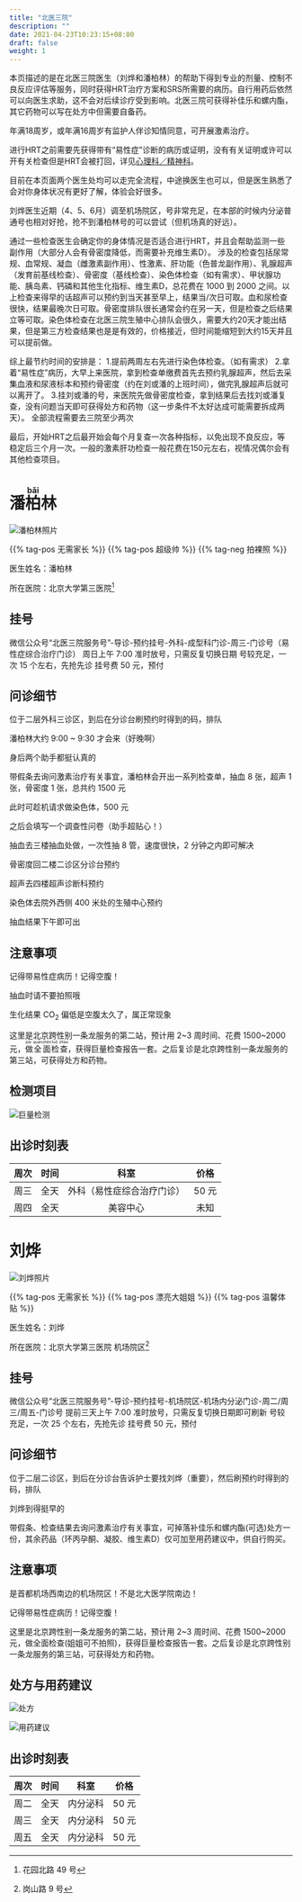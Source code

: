```yaml
---
title: "北医三院"
description: ""
date: 2021-04-23T10:23:15+08:00
draft: false
weight: 1
---
```



本页描述的是在北医三院医生（刘烨和潘柏林）的帮助下得到专业的剂量、控制不良反应评估等服务，同时获得HRT治疗方案和SRS所需要的病历。自行用药后依然可以向医生求助，这不会对后续诊疗受到影响。北医三院可获得补佳乐和螺内酯，其它药物可以写在处方中但需要自备药。

年满18周岁，或年满16周岁有监护人伴诊知情同意，可开展激素治疗。

进行HRT之前需要先获得带有“易性症”诊断的病历或证明，没有有关证明或许可以开有关检查但是HRT会被打回，详见[心理科／精神科](/zh-cn/docs/psyco/)。

目前在本页面两个医生处均可以走完全流程，中途换医生也可以，但是医生熟悉了会对你身体状况有更好了解，体验会好很多。

刘烨医生近期（4、5、6月）调至机场院区，号非常充足，在本部的时候内分泌普通号也相对好抢，抢不到潘柏林号的可以尝试（但机场真的好远）。

通过一些检查医生会确定你的身体情况是否适合进行HRT，并且会帮助监测一些副作用（大部分人会有骨密度降低，而需要补充维生素D）。
涉及的检查包括尿常规、血常规、凝血（雌激素副作用）、性激素、肝功能（色普龙副作用）、乳腺超声（发育前基线检查）、骨密度（基线检查）、染色体检查（如有需求）、甲状腺功能、胰岛素、钙磷和其他生化指标、维生素D，总花费在 1000 到 2000 之间。以上检查来得早的话超声可以预约到当天甚至早上，结果当/次日可取。血和尿检查很快，结果最晚次日可取。骨密度排队很长通常会约在另一天，但是检查之后结果立等可取。染色体检查在北医三院生殖中心排队会很久，需要大约20天才能出结果，但是第三方检查结果也是是有效的，价格接近，但时间能缩短到大约15天并且可以提前做。

综上最节约时间的安排是：
1.提前两周左右先进行染色体检查。（如有需求）
2.拿着“易性症”病历，大早上来医院，拿到检查单缴费首先去预约乳腺超声，然后去采集血液和尿液标本和预约骨密度（约在刘或潘的上班时间），做完乳腺超声后就可以离开了。
3.挂刘或潘的号，来医院先做骨密度检查，拿到结果后去找刘或潘复查，没有问题当天即可获得处方和药物（这一步条件不太好达成可能需要拆成两天）。
全部流程需要去三院至少两次

最后，开始HRT之后最开始会每个月复查一次各种指标，以免出现不良反应，等稳定后三个月一次。一般的激素肝功检查一般花费在150元左右，视情况偶尔会有其他检查项目。

# 潘<ruby>柏<rt>bǎi</rt></ruby>林

![潘柏林照片](images/doctor/pan-bai-lin.jpg)

{{% tag-pos 无需家长 %}} {{% tag-pos 超级帅 %}} {{% tag-neg 拍裸照 %}}

医生姓名：潘柏林

所在医院：北京大学第三医院[^1]

## 挂号

微信公众号“北医三院服务号”-导诊-预约挂号-外科-成型科门诊-周三-门诊号（易性症综合治疗门诊）
周日上午 7:00 准时放号，只需反复切换日期
号较充足，一次 15 个左右，先抢先诊
挂号费 50 元，预付

## 问诊细节

位于二层外科三诊区，到后在分诊台刷预约时得到的码，排队

潘柏林大约 9:00 ~ 9:30 才会来（好晚啊）

身后两个助手都挺认真的

带假条去询问激素治疗有关事宜，潘柏林会开出一系列检查单，抽血 8 张，超声 1 张，骨密度 1 张，总共约 1500 元

此时可趁机请求做染色体，500 元

之后会填写一个调查性问卷（助手超贴心！）

抽血去三楼抽血处做，一次性抽 8 管，速度很快，2 分钟之内即可解决

骨密度回二楼二诊区分诊台预约

超声去四楼超声诊断科预约

染色体去院外西侧 400 米处的生殖中心预约

抽血结果下午即可出


## 注意事项

记得带易性症病历！记得空腹！

抽血时请不要拍照哦

生化结果 CO<sub>2</sub> 偏低是空腹太久了，属正常现象

这里是北京跨性别一条龙服务的第二站，预计用 2~3 周时间、花费 1500~2000 元，<ruby>做<rt> pāi </rt>全<rt> quán </rt>面<rt> shēn </rt>检<rt> luǒ </rt>查<rt> zhào </rt></ruby>，获得巨量检查报告一套。之后复诊是北京跨性别一条龙服务的第三站，可获得处方和药物。

## 检测项目

![巨量检测](images/doctor/jiaofei.jpg)

## 出诊时刻表

| 周次 | 时间 | 科室 | 价格 |
| :---: | :---: | :---: | :---: |
| 周三 | 全天 | 外科（易性症综合治疗门诊） | 50 元 |
| 周四 | 全天 | 美容中心 | 未知 |

# 刘烨

![刘烨照片](images/doctor/liu-ye.png)

{{% tag-pos 无需家长 %}} {{% tag-pos 漂亮大姐姐 %}} {{% tag-pos 温馨体贴 %}}

医生姓名：刘烨

所在医院：北京大学第三医院 机场院区[^2]

## 挂号

微信公众号“北医三院服务号”-导诊-预约挂号-机场院区-机场内分泌门诊-周二/周三/周五-门诊号
提前三天上午 7:00 准时放号，只需反复切换日期即可刷新
号较充足，一次 25 个左右，先抢先诊
挂号费 50 元，预付

## 问诊细节

位于二层二诊区，到后在分诊台告诉护士要找刘烨（重要），然后刷预约时得到的码，排队

刘烨到得挺早的

带假条、检查结果去询问激素治疗有关事宜，可掉落补佳乐和螺内酯(可选)处方一份，其余药品（环丙孕酮、凝胶、维生素D）仅可加至用药建议中，供自行购买。

## 注意事项

是首都机场西南边的机场院区！不是北大医学院南边！

记得带易性症病历！记得空腹！

这里是北京跨性别一条龙服务的第二站，预计用 2~3 周时间、花费 1500~2000 元，做全面检查(姐姐可不拍照)，获得巨量检查报告一套。之后复诊是北京跨性别一条龙服务的第三站，可获得处方和药物。


## 处方与用药建议

![处方](images/doctor/liuyechufang.jpg)

![用药建议](images/doctor/jianyi.jpg)

## 出诊时刻表

| 周次 | 时间 | 科室 | 价格 |
| :---: | :---: | :---: | :---: |
| 周二 | 全天 | 内分泌科 | 50 元 |
| 周三 | 全天 | 内分泌科 | 50 元 |
| 周五 | 全天 | 内分泌科 | 50 元 |

[^1]:花园北路 49 号
[^2]:岗山路 9 号
